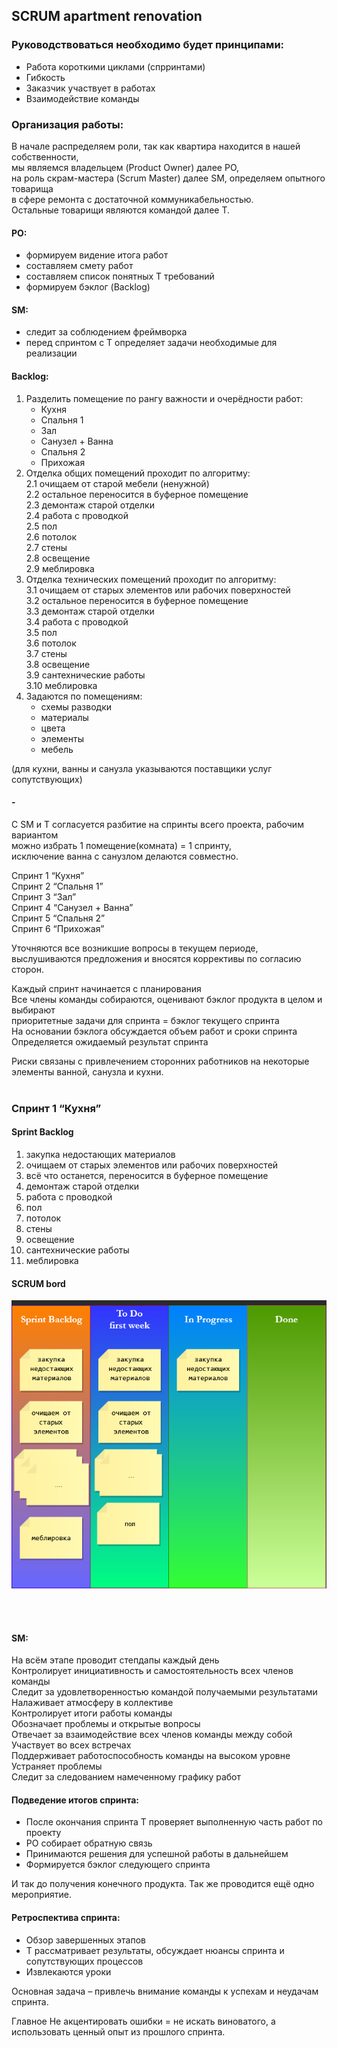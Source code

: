 ## SCRUM apartment renovation

### Руководствоваться необходимо будет принципами:  
- Работа короткими циклами (спрринтами)  
- Гибкость  
- Заказчик участвует в работах  
- Взаимодействие команды

### Организация работы:  
В начале распределяем роли, так как квартира находится в нашей собственности,  
мы являемся владельцем (Product Owner) далее PO,  
на роль скрам-мастера (Scrum Master) далее SM, определяем опытного товарища  
в сфере ремонта с достаточной коммуникабельностью.  
Остальные товарищи являются командой далее T.

#### PO:  
- формируем видение итога работ
- составляем смету работ
- составляем список понятных Т требований
- формируем бэклог (Backlog)

#### SM:
- следит за соблюдением фреймворка
- перед спринтом с T определяет задачи необходимые для реализации

#### **Backlog:**
1. Разделить помещение по рангу важности и очерёдности работ:
    - Кухня
    - Спальня 1
    - Зал
    - Санузел + Ванна
    - Спальня 2
    - Прихожая</br>
2. Отделка общих помещений проходит по алгоритму:  
2.1 очищаем от старой мебели (ненужной)  
2.2 остальное переносится в буферное помещение  
2.3 демонтаж старой отделки  
2.4 работа с проводкой  
2.5 пол  
2.6 потолок  
2.7 стены  
2.8 освещение  
2.9 меблировка</br>  
3. Отделка технических помещений проходит по алгоритму:  
3.1 очищаем от старых элементов или рабочих поверхностей  
3.2 остальное переносится в буферное помещение  
3.3 демонтаж старой отделки  
3.4 работа с проводкой  
3.5 пол  
3.6 потолок  
3.7 стены  
3.8 освещение  
3.9 сантехнические работы  
3.10 меблировка
4. Задаются по помещениям:
    - схемы разводки
    - материалы
    - цвета
    - элементы
    - мебель

(для кухни, ванны и санузла указываются поставщики услуг сопутствующих)  
#### -
С SM и T согласуется разбитие на спринты всего проекта, рабочим вариантом   
можно избрать 1 помещение(комната) = 1 спринту,  
исключение ванна с санузлом делаются совместно.  

Спринт 1 “Кухня”  
Спринт 2 “Спальня 1”  
Спринт 3 “Зал”  
Спринт 4 “Санузел + Ванна”  
Спринт 5 “Спальня 2”  
Спринт 6 “Прихожая”  

Уточняются все возникшие вопросы в текущем периоде, выслушиваются предложения и вносятся коррективы по согласию сторон.

Каждый спринт начинается с планирования  
Все члены команды собираются, оценивают бэклог продукта в целом и выбирают  
приоритетные задачи для спринта = бэклог текущего спринта  
На основании бэклога обсуждается объем работ и сроки спринта  
Определяется ожидаемый результат спринта  

Риски связаны с привлечением сторонних работников на некоторые элементы ванной, санузла и кухни.</br></br>
### Спринт 1 “Кухня”
#### **Sprint Backlog**
1. закупка недостающих материалов
2. очищаем от старых элементов или рабочих поверхностей  
3. всё что останется, переносится в буферное помещение  
4. демонтаж старой отделки  
5. работа с проводкой  
6. пол  
7. потолок  
8. стены  
9. освещение  
10. сантехнические работы  
11. меблировка

#### **SCRUM bord**
<p align="center"><img src ="SD.png" /></p></br></br>

#### SM:  
На всём этапе проводит степдапы каждый день  
Контролирует инициативность и самостоятельность всех членов команды  
Следит за удовлетворенностью командой получаемыми результатами  
Налаживает атмосферу в коллективе  
Контролирует итоги работы команды  
Обозначает проблемы и открытые вопросы  
Отвечает за взаимодействие всех членов команды между собой  
Участвует во всех встречах  
Поддерживает работоспособность команды на высоком уровне  
Устраняет проблемы  
Следит за следованием намеченному графику работ

#### Подведение итогов спринта:
- После окончания спринта Т проверяет выполненную часть работ по проекту
- РО собирает обратную связь
- Принимаются решения для успешной работы в дальнейшем
- Формируется бэклог следующего спринта

И так до получения конечного продукта.
Так же проводится ещё одно мероприятие.

#### Ретроспектива спринта:
- Обзор завершенных этапов
- Т рассматривает результаты, обсуждает нюансы спринта и сопутствующих процессов
- Извлекаются уроки

Основная задача – привлечь внимание команды к успехам и неудачам спринта.  

Главное Не акцентировать ошибки = не искать виноватого, а использовать ценный опыт из прошлого спринта.